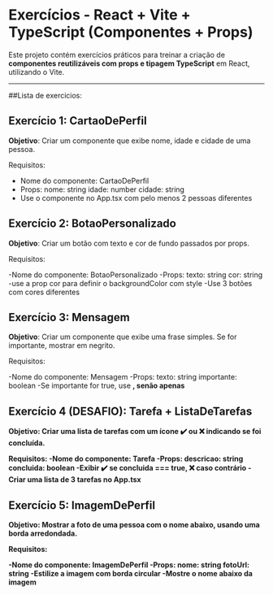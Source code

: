 # Exercícios - React + Vite + TypeScript (Componentes + Props)

Este projeto contém exercícios práticos para treinar a criação de **componentes reutilizáveis com props e tipagem TypeScript** em React, utilizando o Vite.

---

##Lista de exercicios: 

## Exercício 1: CartaoDePerfil

**Objetivo**: Criar um componente que exibe nome, idade e cidade de uma pessoa.

Requisitos:
- Nome do componente: CartaoDePerfil
- Props:
  nome: string
  idade: number
  cidade: string
- Use o componente no App.tsx com pelo menos 2 pessoas diferentes


## Exercício 2: BotaoPersonalizado

**Objetivo**: Criar um botão com texto e cor de fundo passados por props.

Requisitos:

-Nome do componente: BotaoPersonalizado
-Props:
  texto: string
  cor: string
-use a prop cor para definir o backgroundColor com style
-Use 3 botões com cores diferentes


## Exercício 3: Mensagem

**Objetivo**: Criar um componente que exibe uma frase simples. Se for importante, mostrar em negrito.

Requisitos:

-Nome do componente: Mensagem
-Props:
  texto: string
  importante: boolean
-Se importante for true, use <strong>, senão apenas <p>


## Exercício 4 (DESAFIO): Tarefa + ListaDeTarefas

**Objetivo**: Criar uma lista de tarefas com um ícone ✔️ ou ❌ indicando se foi concluída.

Requisitos:
-Nome do componente: Tarefa
-Props:
  descricao: string
  concluida: boolean
-Exibir ✔️ se concluida === true, ❌ caso contrário
-Criar uma lista de 3 tarefas no App.tsx


## Exercício 5: ImagemDePerfil

**Objetivo**: Mostrar a foto de uma pessoa com o nome abaixo, usando uma borda arredondada.

Requisitos:

-Nome do componente: ImagemDePerfil
-Props:
  nome: string
  fotoUrl: string
-Estilize a imagem com borda circular
-Mostre o nome abaixo da imagem

